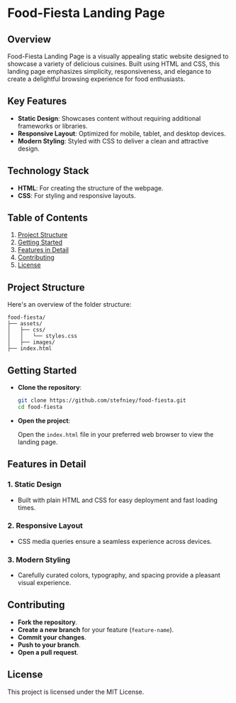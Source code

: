 # Food-Fiesta Landing Page

## Overview

Food-Fiesta Landing Page is a visually appealing static website designed to showcase a variety of delicious cuisines. Built using HTML and CSS, this landing page emphasizes simplicity, responsiveness, and elegance to create a delightful browsing experience for food enthusiasts.

## Key Features

- **Static Design**: Showcases content without requiring additional frameworks or libraries.
- **Responsive Layout**: Optimized for mobile, tablet, and desktop devices.
- **Modern Styling**: Styled with CSS to deliver a clean and attractive design.

## Technology Stack

- **HTML**: For creating the structure of the webpage.
- **CSS**: For styling and responsive layouts.

## Table of Contents

1. [Project Structure](#project-structure)
2. [Getting Started](#getting-started)
3. [Features in Detail](#features-in-detail)
4. [Contributing](#contributing)
5. [License](#license)

## Project Structure

Here's an overview of the folder structure:

```
food-fiesta/
├── assets/
│   ├── css/
│   │   └── styles.css
│   ├── images/
├── index.html
```

## Getting Started

- **Clone the repository**:

  ```bash
  git clone https://github.com/stefniey/food-fiesta.git
  cd food-fiesta
  ```

- **Open the project**:

  Open the `index.html` file in your preferred web browser to view the landing page.

## Features in Detail

### 1. Static Design
- Built with plain HTML and CSS for easy deployment and fast loading times.

### 2. Responsive Layout
- CSS media queries ensure a seamless experience across devices.

### 3. Modern Styling
- Carefully curated colors, typography, and spacing provide a pleasant visual experience.

## Contributing

- **Fork the repository**.
- **Create a new branch** for your feature (`feature-name`).
- **Commit your changes**.
- **Push to your branch**.
- **Open a pull request**.

## License

This project is licensed under the MIT License.

